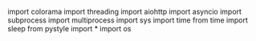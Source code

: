 import colorama
import threading 
import aiohttp
import asyncio
import subprocess
import multiprocess
import sys
import time
from time import sleep
from pystyle import *
import os
